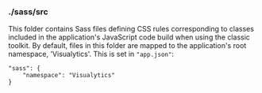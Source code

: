 ### ./sass/src

This folder contains Sass files defining CSS rules corresponding to classes
included in the application's JavaScript code build when using the classic toolkit.
By default, files in this folder are mapped to the application's root namespace, 'Visualytics'.
This is set in `"app.json"`:

    "sass": {
        "namespace": "Visualytics"
    }